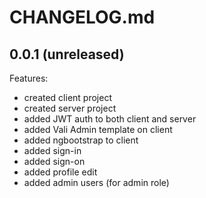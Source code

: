 # CHANGELOG.md

## 0.0.1 (unreleased)

Features:

  - created client project
  - created server project
  - added JWT auth to both client and server
  - added Vali Admin template on client
  - added ngbootstrap to client
  - added sign-in
  - added sign-on
  - added profile edit
  - added admin users (for admin role)

